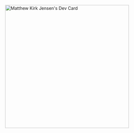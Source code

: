 <a href="https://app.daily.dev/mjensen"><img src="https://api.daily.dev/devcards/9b514f746cf8466d9374871f5d70b6ac.png?r=dg3" width="400" alt="Matthew Kirk Jensen's Dev Card"/></a>
